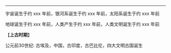 ---

宇宙诞生于约 xxx 年前，银河系诞生于约 xxx 年前，太阳系诞生于约 xxx 年前

地球诞生于约 xxx 年前，人类产生于约 xxx 年前，人类文明诞生于约 xxx 年前



【**上古时期**】

公元前30世纪: 古埃及，中国，古印度，古巴比伦，四大文明古国诞生







